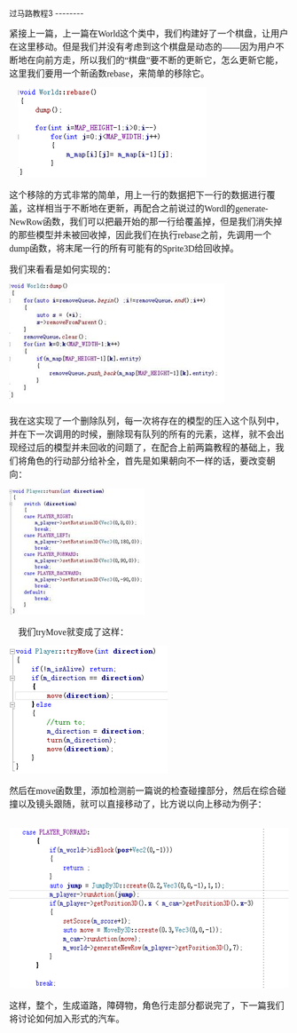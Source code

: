 <html>

<head>
<meta http-equiv=Content-Type content="text/html; charset=gb2312">
<meta name=Generator content="Microsoft Word 14 (filtered)">
<style>
</style>

</head>

<body lang=ZH-CN style='text-justify-trim:punctuation'>
过马路教程3
--------
<div class=WordSection1 style='layout-grid:15.6pt'>

<p class=MsoNormal align=left style='text-align:left'><span style='font-size:
12.0pt;font-family:宋体'>紧接上一篇，上一篇在<span lang=EN-US>World</span>这个类中，我们构建好了一个棋盘，让用户在这里移动。但是我们并没有考虑到这个棋盘是动态的——因为用户不断地在向前方走，所以我们的“棋盘”要不断的更新它，怎么更新它能，这里我们要用一个新函数<span
lang=EN-US>rebase</span>，来简单的移除它。</span></p>

<p class=MsoNormal><span lang=EN-US style='font-size:12.0pt;font-family:宋体'>&nbsp;&nbsp;&nbsp; <img
width=339 height=163 id="图片 3" src="过马路教程3.files/image001.png"
alt="说明: 说明: C:\Users\ziwen.tang\AppData\Roaming\Tencent\Users\576419632\QQ\WinTemp\RichOle\YLC}M(VZYDG`KLX{3R{OZ28.png"></span></p>

<p class=MsoNormal align=left style='text-align:left'><span style='font-size:
12.0pt;font-family:宋体'>这个移除的方式非常的简单，用上一行的数据把下一行的数据进行覆盖，这样相当于不断地在更新，再配合之前说过的<span
lang=EN-US>Wordl</span>的<span lang=EN-US>generateNewRow</span>函数，我们可以把最开始的那一行给覆盖掉，但是我们消失掉的那些模型并未被回收掉，因此我们在执行<span
lang=EN-US>rebase</span>之前，先调用一个<span lang=EN-US>dump</span>函数，将末尾一行的所有可能有的<span
lang=EN-US>Sprite3D</span>给回收掉。</span></p>

<p class=MsoNormal align=left style='text-align:left'><span style='font-size:
12.0pt;font-family:宋体'>我们来看看是如何实现的：</span></p>

<p class=MsoNormal align=left style='text-align:left'><span lang=EN-US
style='font-size:12.0pt;font-family:宋体'><img width=388 height=217 id="图片 2"
src="过马路教程3.files/image002.jpg"
alt="说明: 说明: C:\Users\ziwen.tang\AppData\Roaming\Tencent\Users\576419632\QQ\WinTemp\RichOle\}SQ071{LPLDOU%6IXWBP}73.png"></span></p>

<p class=MsoNormal align=left style='text-align:left'><span style='font-size:
12.0pt;font-family:宋体'>我在这实现了一个删除队列，每一次将存在的模型的压入这个队列中，并在下一次调用的时候，删除现有队列的所有的元素，这样，就不会出现经过后的模型并未回收的问题了，在配合上前两篇教程的基础上，我们将角色的行动部分给补全，首先是如果朝向不一样的话，要改变朝向：</span></p>

<p class=MsoNormal align=left style='text-align:left'><span lang=EN-US
style='font-size:12.0pt;font-family:宋体'><img width=244 height=228 id="图片 4"
src="过马路教程3.files/image003.jpg"
alt="说明: C:\Users\ziwen.tang\AppData\Roaming\Tencent\Users\576419632\QQ\WinTemp\RichOle\D@T}MYHZ(5`_TZ[P4DJ7BND.png"></span></p>

<p class=MsoNormal align=left style='text-align:left'><span lang=EN-US
style='font-size:12.0pt;font-family:宋体'>&nbsp;&nbsp;&nbsp; </span><span
style='font-size:12.0pt;font-family:宋体'>我们<span lang=EN-US>tryMove</span>就变成了这样：</span></p>

<p class=MsoNormal align=left style='text-align:left'><span lang=EN-US
style='font-size:12.0pt;font-family:宋体'><img width=286 height=230 id="图片 5"
src="过马路教程3.files/image004.png"
alt="说明: C:\Users\ziwen.tang\AppData\Roaming\Tencent\Users\576419632\QQ\WinTemp\RichOle\A)%S6V_QG8`ULHW}_2IFQ}7.png"></span></p>

<p class=MsoNormal align=left style='text-align:left'><span style='font-size:
12.0pt;font-family:宋体'>然后在<span lang=EN-US>move</span>函数里，添加检测前一篇说的检查碰撞部分，然后在综合碰撞以及镜头跟随，就可以直接移动了，比方说以向上移动为例子：</span></p>

<p class=MsoNormal><span lang=EN-US style='font-size:12.0pt;font-family:宋体'>&nbsp;&nbsp;&nbsp; <img
width=576 height=289 id="图片 6" src="过马路教程3.files/image005.png"
alt="说明: C:\Users\ziwen.tang\AppData\Roaming\Tencent\Users\576419632\QQ\WinTemp\RichOle\DH_9VL9%ZWZRARXRQ54NF$F.png"></span></p>

<p class=MsoNormal align=left style='text-align:left'><span style='font-size:
12.0pt;font-family:宋体'>这样，整个，生成道路，障碍物，角色行走部分都说完了，下一篇我们将讨论如何加入形式的汽车。</span></p>

<p class=MsoNormal><span lang=EN-US>&nbsp;</span></p>

</div>

</body>

</html>
